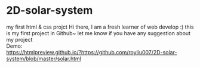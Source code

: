 # 2D-solar-system
my first html &amp; css projct
Hi there, I am a fresh learner of web develop :)
this is my first project in Github~
let me know if you have any suggestion about my project <br/>
Demo: <br/>
https://htmlpreview.github.io/?https://github.com/royliu007/2D-solar-system/blob/master/solar.html
